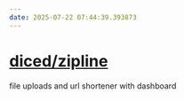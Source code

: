 ```yaml
---
date: 2025-07-22 07:44:39.393873
---
```


# [diced/zipline](https://github.com/diced/zipline)

file uploads and url shortener with dashboard